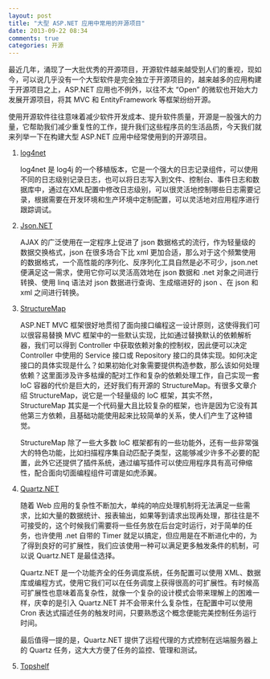 ```yaml
---
layout: post
title: "大型 ASP.NET 应用中常用的开源项目"
date: 2013-09-22 08:34
comments: true
categories: 开源
---
```


最近几年，涌现了一大批优秀的开源项目，开源软件越来越受到人们的重视，现如今，可以说几乎没有一个大型软件是完全独立于开源项目的，越来越多的应用构建于开源项目之上，ASP.NET 应用也不例外，以往不太 “Open” 的微软也开始大力发展开源项目，将其 MVC 和 EntityFramework 等框架纷纷开源。

使用开源软件往往意味着减少软件开发成本、提升软件质量，开源是一股强大的力量，它帮助我们减少重复性的工作，提升我们这些程序员的生活品质，今天我们就来列举一下在构建大型 ASP.NET 应用中经常使用到的开源项目。

1. [log4net](http://logging.apache.org/log4net/)

    log4net 是 log4j 的一个移植版本，它是一个强大的日志记录组件，可以使用不同的日志级别记录日志，也可以将日志写入到文件、控制台、事件日志和数据库中，通过在XML配置中修改日志级别，可以很灵活地控制哪些日志需要记录，根据需要在开发环境和生产环境中定制配置，可以灵活地对应用程序进行跟踪调试。

2. [Json.NET](http://json.codeplex.com/)

    AJAX 的广泛使用在一定程序上促进了 json 数据格式的流行，作为轻量级的数据交换格式，json 在很多场合下比 xml 更加合适，那么对于这个频繁使用的数据格式，一个高性能的序列化、反序列化工具自然是必不可少，json.net 便满足这一需求，使用它你可以灵活高效地在 json 数据和 .net 对象之间进行转换、使用 linq 语法对 json 数据进行查询、生成缩进好的 json 、在 json 和 xml 之间进行转换。

3. [StructureMap](http://docs.structuremap.net/)

    ASP.NET MVC 框架很好地贯彻了面向接口编程这一设计原则，这使得我们可以很容易替换 MVC 框架中的一些默认实现，比如通过替换默认的依赖解析器，我们可以得到 Controller 中获取依赖对象的控制权，因此便可以决定 Controller 中使用的 Service 接口或 Repository 接口的具体实现。如何决定接口的具体实现是什么？如果初始化对象需要提供构造参数，那么该如何处理依赖？这里面涉及许多枯燥的配对工作和复杂的依赖处理工作，自己实现一套 IoC 容器的代价是巨大的，还好我们有开源的 StructureMap。有很多文章介绍 StructureMap，说它是一个轻量级的 IoC 框架，其实不然，StructureMap 其实是一个代码量大且比较复杂的框架，也许是因为它没有其他第三方依赖，且基础功能使用起来比较简单的关系，使人们产生了这种错觉。

    StructureMap 除了一些大多数 IoC 框架都有的一些功能外，还有一些非常强大的特色功能，比如扫描程序集自动匹配子类型，这能够减少许多不必要的配置，此外它还提供了插件系统，通过编写插件可以使应用程序具有高可伸缩性，配合面向切面编程组件可谓是如虎添翼。

4. [Quartz.NET](http://www.quartz-scheduler.net/)

    随着 Web 应用的复杂性不断加大，单纯的响应处理机制将无法满足一些需求，比如大量的数据统计、报表输出，如果等到请求出现再处理，那往往是不可接受的，这个时候我们需要将一些任务放在后台定时运行，对于简单的任务，也许使用 .net 自带的 Timer 就足以搞定，但应用是在不断进化中的，为了得到良好的可扩展性，我们应该使用一种可以满足更多触发条件的机制，可以说 Quartz.NET 是最佳选择。

    Quartz.NET 是一个功能齐全的任务调度系统，任务配置可以使用 XML、数据库或编程方式，使用它我们可以在任务调度上获得很高的可扩展性。有时候高可扩展性也意味着高复杂性，就像一个复杂的设计模式会带来理解上的困难一样，庆幸的是引入 Quartz.NET 并不会带来什么复杂性，在配置中可以使用 Cron 表达式描述任务的触发时间，只要熟悉这个概念便能完美控制任务运行时间。

    最后值得一提的是，Quartz.NET 提供了远程代理的方式控制在远端服务器上的 Quartz 任务，这大大方便了任务的监控、管理和测试。

5. [Topshelf](http://topshelf-project.com/)

    
